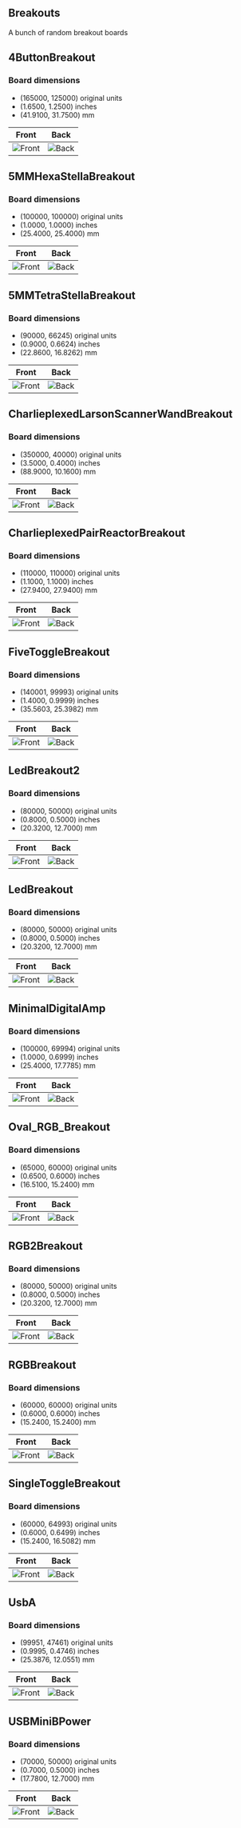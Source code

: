 ## Breakouts

A bunch of random breakout boards
## 4ButtonBreakout 


### Board dimensions

* (165000, 125000) original units
* (1.6500, 1.2500) inches
* (41.9100, 31.7500) mm



| Front | Back |
| --- | --- |
| ![Front](4ButtonBreakout.png) | ![Back](4ButtonBreakout_back.png) |


## 5MMHexaStellaBreakout 


### Board dimensions

* (100000, 100000) original units
* (1.0000, 1.0000) inches
* (25.4000, 25.4000) mm



| Front | Back |
| --- | --- |
| ![Front](5MMHexaStellaBreakout.png) | ![Back](5MMHexaStellaBreakout_back.png) |


## 5MMTetraStellaBreakout 


### Board dimensions

* (90000, 66245) original units
* (0.9000, 0.6624) inches
* (22.8600, 16.8262) mm



| Front | Back |
| --- | --- |
| ![Front](5MMTetraStellaBreakout.png) | ![Back](5MMTetraStellaBreakout_back.png) |


## CharlieplexedLarsonScannerWandBreakout 


### Board dimensions

* (350000, 40000) original units
* (3.5000, 0.4000) inches
* (88.9000, 10.1600) mm



| Front | Back |
| --- | --- |
| ![Front](CharlieplexedLarsonScannerWandBreakout.png) | ![Back](CharlieplexedLarsonScannerWandBreakout_back.png) |


## CharlieplexedPairReactorBreakout 


### Board dimensions

* (110000, 110000) original units
* (1.1000, 1.1000) inches
* (27.9400, 27.9400) mm



| Front | Back |
| --- | --- |
| ![Front](CharlieplexedPairReactorBreakout.png) | ![Back](CharlieplexedPairReactorBreakout_back.png) |


## FiveToggleBreakout 


### Board dimensions

* (140001, 99993) original units
* (1.4000, 0.9999) inches
* (35.5603, 25.3982) mm



| Front | Back |
| --- | --- |
| ![Front](FiveToggleBreakout.png) | ![Back](FiveToggleBreakout_back.png) |


## LedBreakout2 


### Board dimensions

* (80000, 50000) original units
* (0.8000, 0.5000) inches
* (20.3200, 12.7000) mm



| Front | Back |
| --- | --- |
| ![Front](LedBreakout2.png) | ![Back](LedBreakout2_back.png) |


## LedBreakout 


### Board dimensions

* (80000, 50000) original units
* (0.8000, 0.5000) inches
* (20.3200, 12.7000) mm



| Front | Back |
| --- | --- |
| ![Front](LedBreakout.png) | ![Back](LedBreakout_back.png) |


## MinimalDigitalAmp 


### Board dimensions

* (100000, 69994) original units
* (1.0000, 0.6999) inches
* (25.4000, 17.7785) mm



| Front | Back |
| --- | --- |
| ![Front](MinimalDigitalAmp.png) | ![Back](MinimalDigitalAmp_back.png) |


## Oval_RGB_Breakout 


### Board dimensions

* (65000, 60000) original units
* (0.6500, 0.6000) inches
* (16.5100, 15.2400) mm



| Front | Back |
| --- | --- |
| ![Front](Oval_RGB_Breakout.png) | ![Back](Oval_RGB_Breakout_back.png) |


## RGB2Breakout 


### Board dimensions

* (80000, 50000) original units
* (0.8000, 0.5000) inches
* (20.3200, 12.7000) mm



| Front | Back |
| --- | --- |
| ![Front](RGB2Breakout.png) | ![Back](RGB2Breakout_back.png) |


## RGBBreakout 


### Board dimensions

* (60000, 60000) original units
* (0.6000, 0.6000) inches
* (15.2400, 15.2400) mm



| Front | Back |
| --- | --- |
| ![Front](RGBBreakout.png) | ![Back](RGBBreakout_back.png) |


## SingleToggleBreakout 


### Board dimensions

* (60000, 64993) original units
* (0.6000, 0.6499) inches
* (15.2400, 16.5082) mm



| Front | Back |
| --- | --- |
| ![Front](SingleToggleBreakout.png) | ![Back](SingleToggleBreakout_back.png) |


## UsbA 


### Board dimensions

* (99951, 47461) original units
* (0.9995, 0.4746) inches
* (25.3876, 12.0551) mm



| Front | Back |
| --- | --- |
| ![Front](UsbA.png) | ![Back](UsbA_back.png) |


## USBMiniBPower 


### Board dimensions

* (70000, 50000) original units
* (0.7000, 0.5000) inches
* (17.7800, 12.7000) mm



| Front | Back |
| --- | --- |
| ![Front](USBMiniBPower.png) | ![Back](USBMiniBPower_back.png) |


